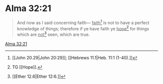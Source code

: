 # Alma 32:21

> And now as I said concerning faith— <u>faith</u>[^a] is not to have a perfect knowledge of things; therefore if ye have faith ye <u>hope</u>[^b] for things which are <u>not</u>[^c] seen, which are true.

[Alma 32:21](https://www.churchofjesuschrist.org/study/scriptures/bofm/alma/32?lang=eng&id=p21#p21)


[^a]: [[John 20.29|John 20:29]]; [[Hebrews 11.1|Heb. 11:1 (1-40).]]
[^b]: TG [[Hope]].
[^c]: [[Ether 12.6|Ether 12:6.]]
